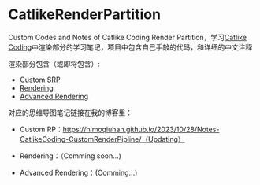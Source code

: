 # CatlikeRenderPartition
Custom Codes and Notes of Catlike Coding Render Partition，学习[Catlike Coding](https://catlikecoding.com/unity/tutorials/)中渲染部分的学习笔记，项目中包含自己手敲的代码，和详细的中文注释

渲染部分包含（或即将包含）:

- [Custom SRP](https://catlikecoding.com/unity/tutorials/custom-srp/)
- [Rendering](https://catlikecoding.com/unity/tutorials/rendering/)
- [Advanced Rendering](https://catlikecoding.com/unity/tutorials/advanced-rendering/)

对应的思维导图笔记链接在我的博客里：

- Custom RP：https://himoqiuhan.github.io/2023/10/28/Notes-CatlikeCoding-CustomRenderPipline/（Updating）

- Rendering：（Comming soon...)
- Advanced Rendering：(Comming...)

